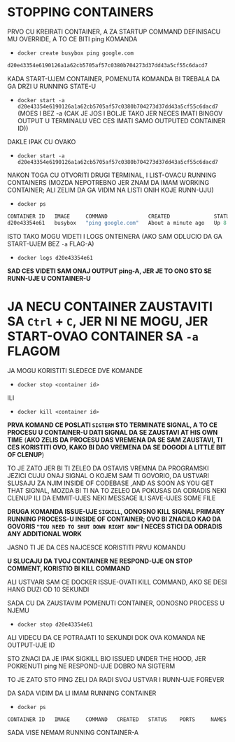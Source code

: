 # STOPPING CONTAINERS

PRVO CU KREIRATI CONTAINER, A ZA STARTUP COMMAND DEFINISACU MU OVERRIDE, A TO CE BITI ping KOMANDA

- `docker create busybox ping google.com`

```c
d20e43354e6190126a1a62cb5705af57c0380b704273d37dd43a5cf55c6dacd7

```

KADA START-UJEM CONTAINER, POMENUTA KOMANDA BI TREBALA DA GA DRZI U RUNNING STATE-U

- `docker start -a d20e43354e6190126a1a62cb5705af57c0380b704273d37dd43a5cf55c6dacd7` (MOES I BEZ -a (CAK JE JOS I BOLJE TAKO JER NECES IMATI BINGOV OUTPUT U TERMINALU VEC CES IMATI SAMO OUTPUTED CONTAINER ID))

DAKLE IPAK CU OVAKO

- `docker start -a d20e43354e6190126a1a62cb5705af57c0380b704273d37dd43a5cf55c6dacd7`

NAKON TOGA CU OTVORITI DRUGI TERMINAL, I LIST-OVACU RUNNING CONTAINERS (MOZDA NEPOTREBNO JER ZNAM DA IMAM WORKING CONTAINER; ALI ZELIM DA GA VIDIM NA LISTI ONIH KOJE RUNN-UJU)

- `docker ps`

```c
CONTAINER ID   IMAGE     COMMAND             CREATED              STATUS         PORTS     NAMES
d20e43354e61   busybox   "ping google.com"   About a minute ago   Up 8 seconds             youthful_jones

```

ISTO TAKO MOGU VIDETI I LOGS ONTEINERA (AKO SAM ODLUCIO DA GA START-UJEM BEZ `-a` FLAG-A)

- `docker logs d20e43354e61`

**SAD CES VIDETI SAM ONAJ OUTPUT ping-A, JER JE TO ONO STO SE RUNN-UJE U CONTAINER-U**

# JA NECU CONTAINER ZAUSTAVITI SA `Ctrl` + `C`, JER NI NE MOGU, JER START-OVAO CONTAINER SA `-a` FLAGOM

JA MOGU KORISTITI SLEDECE DVE KOMANDE

- `docker stop <container id>`

ILI

- `docker kill <container id>`

**PRVA KOMAND CE POSLATI `SIGTERM` STO TERMINATE SIGNAL, A TO CE PROCESU U CONTAINER-U DATI SIGNAL DA SE ZAUSTAVI AT HIS OWN TIME** (**AKO ZELIS DA PROCESU DAS VREMENA DA SE SAM ZAUSTAVI, TI CES KORISTITI OVO, KAKO BI DAO VREMENA DA SE DOGODI A LITTLE BIT OF CLENUP**)

TO JE ZATO JER BI TI ZELEO DA OSTAVIS VREMNA DA PROGRAMSKI JEZICI CUJU ONAJ SIGNAL O KOJEM SAM TI GOVORIO, DA USTVARI SLUSAJU ZA NJIM INSIDE OF CODEBASE ,AND AS SOON AS YOU GET THAT SIGNAL, MOZDA BI TI NA TO ZELEO DA POKUSAS DA ODRADIS NEKI CLENUP ILI DA EMMIT-UJES NEKI MESSAGE ILI SAVE-UJES SOME FILE

**DRUGA KOMANDA ISSUE-UJE `SIGKILL`, ODNOSNO KILL SIGNAL PRIMARY RUNNING PROCESS-U INSIDE OF CONTAINER; OVO BI ZNACILO KAO DA GOVORIS `"TOU NEED TO SHUT DOWN RIGHT NOW"` I NECES STICI DA ODRADIS ANY ADDITIONAL WORK**

JASNO TI JE DA CES NAJCESCE KORISTITI PRVU KOMANDU

**U SLUCAJU DA TVOJ CONTAINER NE RESPOND-UJE ON STOP COMMENT, KORISTIO BI KILL COMMAND**

ALI USTVARI SAM CE DOCKER ISSUE-OVATI KILL COMMAND, AKO SE DESI HANG DUZI OD 10 SEKUNDI

SADA CU DA ZAUSTAVIM POMENUTI CONTAINER, ODNOSNO PROCESS U NJEMU

- `docker stop d20e43354e61`

ALI VIDECU DA CE POTRAJATI 10 SEKUNDI DOK OVA KOMANDA NE OUTPUT-UJE ID

STO ZNACI DA JE IPAK SIGKILL BIO ISSUED UNDER THE HOOD, JER POKRENUTI ping NE RESPOND-UJE DOBRO NA SIGTERM 

TO JE ZATO STO PING ZELI DA RADI SVOJ USTVAR I RUNN-UJE FOREVER

DA SADA VIDIM DA LI IMAM RUNNING CONTAINER

- `docker ps`

```c
CONTAINER ID   IMAGE     COMMAND   CREATED   STATUS    PORTS     NAMES

```

SADA VISE NEMAM RUNNING CONTAINER-A